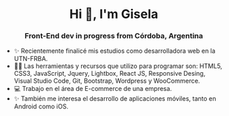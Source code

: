 <h1 align="center">Hi 👋, I'm Gisela</h1>
<h3 align="center">Front-End dev in progress from Córdoba, Argentina</h3>

- ✨ Recientemente finalicé mis estudios como desarrolladora web en la UTN-FRBA.
- 👨‍💻 Las herramientas y recursos que utilizo para programar son: HTML5, CSS3, JavaScript, Jquery, Lightbox, React JS, Responsive Desing, Visual Studio Code, Git, Bootstrap, Wordpress y WooCommerce.
- 💻 Trabajo en el área de E-commerce de una empresa.
- ✨ También me interesa el desarrollo de aplicaciones móviles, tanto en Android como iOS.

<!---
gisela-gariboldi/gisela-gariboldi is a ✨ special ✨ repository because its `README.md` (this file) appears on your GitHub profile.
You can click the Preview link to take a look at your changes.
--->
